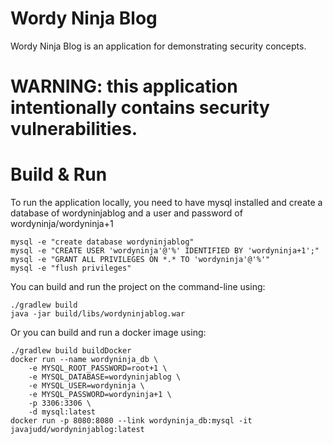 # Wordy Ninja Blog
Wordy Ninja Blog is an application for demonstrating security concepts.

# WARNING: this application intentionally contains security vulnerabilities.

# Build & Run

To run the application locally, you need to have mysql installed and create a database of wordyninjablog and a user and password of wordyninja/wordyninja+1

```
mysql -e "create database wordyninjablog"
mysql -e "CREATE USER 'wordyninja'@'%' IDENTIFIED BY 'wordyninja+1';"
mysql -e "GRANT ALL PRIVILEGES ON *.* TO 'wordyninja'@'%'"
mysql -e "flush privileges"
```

You can build and run the project on the command-line using:

```
./gradlew build
java -jar build/libs/wordyninjablog.war
```

Or you can build and run a docker image using:

```
./gradlew build buildDocker
docker run --name wordyninja_db \
    -e MYSQL_ROOT_PASSWORD=root+1 \
    -e MYSQL_DATABASE=wordyninjablog \
    -e MYSQL_USER=wordyninja \
    -e MYSQL_PASSWORD=wordyninja+1 \
    -p 3306:3306 \
    -d mysql:latest
docker run -p 8080:8080 --link wordyninja_db:mysql -it javajudd/wordyninjablog:latest
```
